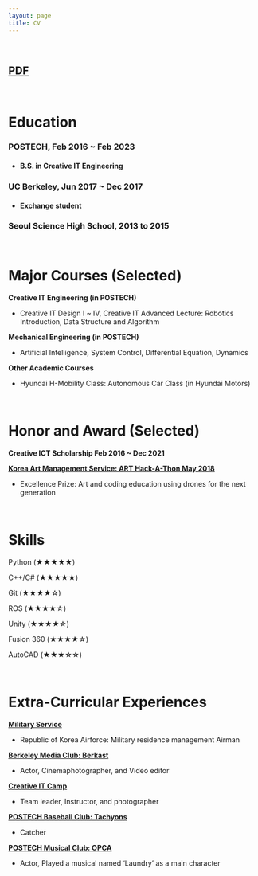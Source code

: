 ```yaml
---
layout: page
title: CV
---
```


<br/>

## [PDF](/assets/pdf/Resume_Haesung%20Oh.pdf)

<br/>

# Education
### POSTECH, Feb 2016 ~ Feb 2023
  * #### B.S. in Creative IT Engineering

### UC Berkeley, Jun 2017 ~ Dec 2017
  * #### Exchange student

### Seoul Science High School, 2013 to 2015

<br/>

# Major Courses (Selected)
**Creative IT Engineering (in POSTECH)**
   * Creative IT Design I ~ IV, Creative IT Advanced Lecture: Robotics Introduction, Data Structure and Algorithm

**Mechanical Engineering (in POSTECH)**
   * Artificial Intelligence, System Control, Differential Equation, Dynamics

**Other Academic Courses**
   *  Hyundai H-Mobility Class: Autonomous Car Class (in Hyundai Motors)

<br/>


# Honor and Award (Selected)
**Creative ICT Scholarship Feb 2016 ~ Dec 2021**

**[Korea Art Management Service: ART Hack-A-Thon May 2018](/arthack.md)**
   *  Excellence Prize: Art and coding education using drones for the next generation

<br/>

# Skills
Python (★★★★★)

C++/C# (★★★★★)

Git (★★★★☆)

ROS (★★★★☆)

Unity (★★★★☆)

Fusion 360 (★★★★☆)

AutoCAD (★★★☆☆)

<br/>

# Extra-Curricular Experiences

**[Military Service](/military-service.md)**
* Republic of Korea Airforce: Military residence management Airman

**[Berkeley Media Club: Berkast](/berkast.md)**
* Actor, Cinemaphotographer, and Video editor

**[Creative IT Camp](/itcamp.md)**
* Team leader, Instructor, and photographer

**[POSTECH Baseball Club: Tachyons](/baseball.md)**
* Catcher

**[POSTECH Musical Club: OPCA](/opca.md)**
* Actor, Played a musical named ‘Laundry’ as a main character